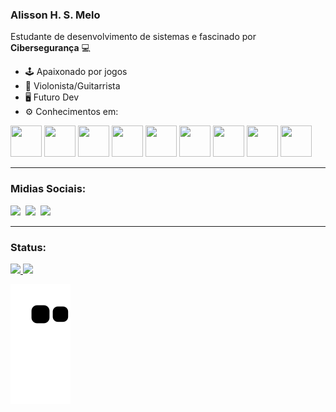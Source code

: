 ### Alisson H. S. Melo  

Estudante de desenvolvimento de sistemas e fascinado por **Cibersegurança** 💻

- 🕹 Apaixonado por jogos
- 🎸 Violonista/Guitarrista
- 🖥 Futuro Dev
- ⚙ Conhecimentos em: 
<div style="display: inline">
  <img width="50" height="50" src="https://cdn.jsdelivr.net/gh/devicons/devicon/icons/arduino/arduino-original-wordmark.svg" />
  <img width="50" height="50" src="https://cdn.jsdelivr.net/gh/devicons/devicon/icons/c/c-original.svg" />  
  <img width="50" height="50" src="https://cdn.jsdelivr.net/gh/devicons/devicon/icons/cplusplus/cplusplus-original.svg" />
  <img width="50" height="50" src="https://cdn.jsdelivr.net/gh/devicons/devicon/icons/css3/css3-original.svg" />
  <img width="50" height="50" src="https://cdn.jsdelivr.net/gh/devicons/devicon/icons/html5/html5-original.svg" />
  <img width="50" height="50" src="https://cdn.jsdelivr.net/gh/devicons/devicon/icons/javascript/javascript-original.svg" />
  <img width="50" height="50" src="https://cdn.jsdelivr.net/gh/devicons/devicon/icons/php/php-original.svg" />
  <img width="50" height="50" src="https://cdn.jsdelivr.net/gh/devicons/devicon/icons/mysql/mysql-original-wordmark.svg" />
  <img width="50" height="50" src="https://cdn.jsdelivr.net/gh/devicons/devicon/icons/python/python-original.svg" />
</div>
<hr>
<div>
<h3>Midias Sociais:</h3>
<a href="https://www.linkedin.com/in/alissonhsmelo"><img src="https://img.shields.io/badge/linkedin-%230077B5.svg?style=for-the-badge&logo=linkedin&logoColor=white"></a>&nbsp
<a href="https://www.instagram.com/alisson.hsm/"><img src="https://img.shields.io/badge/Instagram-%23E4405F.svg?style=for-the-badge&logo=Instagram&logoColor=white"></a>&nbsp
<a href="https://steamcommunity.com/profiles/76561198326432091/"><img src="https://img.shields.io/badge/steam-%23000000.svg?style=for-the-badge&logo=steam&logoColor=white"></a>
</div>
<hr>
<div>
<h3>Status:</h3>
<a href="https://github.com/Almelo134">
<img height="180em" src="https://github-readme-stats.vercel.app/api/top-langs/?username=Almelo134&layout=compact&langs_count=7&theme=radical"/>
<img height="180em" src="https://github-readme-stats.vercel.app/api?username=Almelo134&show_icons=true&theme=radical&include_all_commits=true&count_private=true"/>
</div>
  
![snake gif](https://github.com/Almelo134/Almelo134/blob/output/github-contribution-grid-snake.svg)
